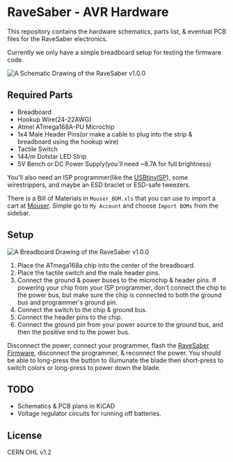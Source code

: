 # RaveSaber - AVR Hardware

This repository contains the hardware schematics, parts list, & eventual PCB
files for the RaveSaber electronics.

Currently we only have a simple breadboard setup for testing the firmware code.

![A Schematic Drawing of the RaveSaber v1.0.0](https://raw.githubusercontent.com/Rave-Saber/Rave-Saber-Hardware/img/schematic.png "RaveSaber Schematics")


## Required Parts

* Breadboard
* Hookup Wire(24-22AWG)
* Atmel ATmega168A-PU Microchip
* 1x4 Male Header Pins(or make a cable to plug into the strip & breadboard
  using the hookup wire)
* Tactile Switch
* 144/m Dotstar LED Strip
* 5V Bench or DC Power Supply(you'll need ~8.7A for full brightness)

You'll also need an ISP programmer(like the [USBtinyISP][usbtinyisp]), some
wirestrippers, and maybe an ESD braclet or ESD-safe tweezers.

There is a Bill of Materials in `Mouser_BOM.xls` that you can use to import a
cart at [Mouser][mouser]. Simple go to `My Account` and choose `Import BOMs`
from the sidebar.


## Setup

![A Breadboard Drawing of the RaveSaber v1.0.0](https://raw.githubusercontent.com/Rave-Saber/Rave-Saber-Hardware/img/breadboard.png "RaveSaber Breadboard")

1. Place the ATmega168a chip into the center of the breadboard.
1. Place the tactile switch and the male header pins.
1. Connect the ground & power buses to the microchip & header pins. If powering
   your chip from your ISP programmer, don't connect the chip to the power bus,
   but make sure the chip is connected to both the ground bus and programmer's
   ground pin.
1. Connect the switch to the chip & ground bus.
1. Connect the header pins to the chip.
1. Connect the ground pin from your power source to the ground bus, and then
   the positive end to the power bus.

Disconnect the power, connect your programmer, flash the [RaveSaber
Firmware][firmware], disconnect the programmer, & reconnect the power. You
should be able to long-press the button to illumunate the blade then
short-press to switch colors or long-press to power down the blade.


## TODO

* Schematics & PCB plans in KiCAD
* Voltage regulator circuits for running off batteries.


## License

CERN OHL v1.2


[usbtinyisp]: https://learn.adafruit.com/usbtinyisp/overview
[mouser]: https://mouser.com
[firmware]: https://github.com/Rave-Saber/Rave-Saber-Firmware
